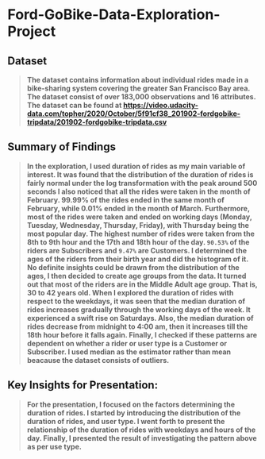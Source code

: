 # Ford-GoBike-Data-Exploration-Project

## Dataset
> **The dataset contains information about individual rides made in a bike-sharing system covering the greater San Francisco Bay area. The dataset consist of over 183,000 observations and 16 attributes. The dataset can be found at https://video.udacity-data.com/topher/2020/October/5f91cf38_201902-fordgobike-tripdata/201902-fordgobike-tripdata.csv**

## Summary of Findings
> **In the exploration, I used duration of rides as my main variable of interest. It was found that the distribution of the duration of rides is fairly normal under the log transformation with the peak around 500 seconds I also noticed that all the rides were taken in the month of February. 99.99% of the rides ended in the same month of February, while 0.01% ended in the month of March. Furthermore, most of the rides were taken and ended on working days (Monday, Tuesday, Wednesday, Thursday, Friday), with Thursday being the most popular day. The highest number of rides were taken from the 8th to 9th hour and the 17th and 18th hour of the day. `90.53%` of the riders are Subscribers and `9.47%` are Customers. I determined the ages of the riders from their birth year and did the histogram of it. No definite insights could be drawn from the distribution of the ages, I then decided to create age groups from the data. It turned out that most of the riders are in the Middle Adult age group. That is, 30 to 42 years old.
> When I explored the duration of rides with respect to the weekdays, it was seen that the median duration of rides increases gradually through the working days of the week. It experienced a swift rise on Saturdays. Also, the median duration of rides decrease from midnight to 4:00 am, then it increases till the 18th hour before it falls again. Finally, I checked if these patterns are dependent on whether a rider or user type is a Customer or Subscriber. I used median as the estimator rather than mean beacause the dataset consists of outliers.**


## Key Insights for Presentation:
> **For the presentation, I focused on the factors determining the duration of rides. I started by introducing the distribution of the duration of rides, and user type. I went forth to present the relationship of the duration of rides with weekdays and hours of the day. Finally, I presented the result of investigating the pattern above as per use type.**
